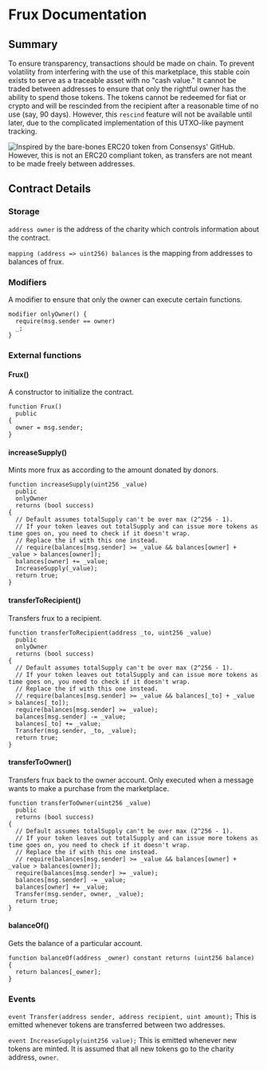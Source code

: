 # Frux Documentation

## Summary

To ensure transparency, transactions should be made on chain. To prevent volatility from interfering with the use of this marketplace, this stable coin exists to serve as a traceable asset with no "cash value." It cannot be traded between addresses to ensure that only the rightful owner has the ability to spend those tokens. The tokens cannot be redeemed for fiat or crypto and will be rescinded from the recipient after a reasonable time of no use (say, 90 days). However, this `rescind` feature will not be available until later, due to the complicated implementation of this UTXO-like payment tracking.

![Inspired by the bare-bones ERC20 token from Consensys' GitHub](https://github.com/ConsenSys/Tokens/blob/master/contracts/StandardToken.sol). However, this is not an ERC20 compliant token, as transfers are not meant to be made freely between addresses.

## Contract Details

### Storage
`address owner` is the address of the charity which controls information about the contract.

`mapping (address => uint256) balances` is the mapping from addresses to balances of frux.

### Modifiers
A modifier to ensure that only the owner can execute certain functions.
```
modifier onlyOwner() {
  require(msg.sender == owner)
  _;
}
```

### External functions

#### Frux()
A constructor to initialize the contract.
```
function Frux()
  public
{
  owner = msg.sender;
}
```

#### increaseSupply()
Mints more frux as according to the amount donated by donors.
```
function increaseSupply(uint256 _value)
  public
  onlyOwner
  returns (bool success)
{
  // Default assumes totalSupply can't be over max (2^256 - 1).
  // If your token leaves out totalSupply and can issue more tokens as time goes on, you need to check if it doesn't wrap.
  // Replace the if with this one instead.
  // require(balances[msg.sender] >= _value && balances[owner] + _value > balances[owner]);
  balances[owner] += _value;
  IncreaseSupply(_value);
  return true;
}
```

#### transferToRecipient()
Transfers frux to a recipient.
```
function transferToRecipient(address _to, uint256 _value)
  public
  onlyOwner
  returns (bool success)
{
  // Default assumes totalSupply can't be over max (2^256 - 1).
  // If your token leaves out totalSupply and can issue more tokens as time goes on, you need to check if it doesn't wrap.
  // Replace the if with this one instead.
  // require(balances[msg.sender] >= _value && balances[_to] + _value > balances[_to]);
  require(balances[msg.sender] >= _value);
  balances[msg.sender] -= _value;
  balances[_to] += _value;
  Transfer(msg.sender, _to, _value);
  return true;
}
```


#### transferToOwner()
Transfers frux back to the owner account. Only executed when a message wants to make a purchase from the marketplace.
```
function transferToOwner(uint256 _value)
  public
  returns (bool success)
{
  // Default assumes totalSupply can't be over max (2^256 - 1).
  // If your token leaves out totalSupply and can issue more tokens as time goes on, you need to check if it doesn't wrap.
  // Replace the if with this one instead.
  // require(balances[msg.sender] >= _value && balances[owner] + _value > balances[owner]);
  require(balances[msg.sender] >= _value);
  balances[msg.sender] -= _value;
  balances[owner] += _value;
  Transfer(msg.sender, owner, _value);
  return true;
}
```

#### balanceOf()
Gets the balance of a particular account.
```
function balanceOf(address _owner) constant returns (uint256 balance) {
  return balances[_owner];
}
```

### Events

`event Transfer(address sender, address recipient, uint amount);` This is emitted whenever tokens are transferred between two addresses.

`event IncreaseSupply(uint256 value);` This is emitted whenever new tokens are minted. It is assumed that all new tokens go to the charity address, `owner`.
